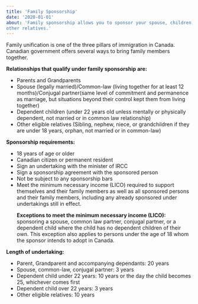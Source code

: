 ```yaml
---
title: 'Family Sponsorship'
date: '2020-01-01'
about: 'Family sponsorship allows you to sponsor your spouse, children, parents, grand-parents, and
other relatives.'
---
```


Family unification is one of the three pillars of immigration in Canada. Canadian government offers
several ways to bring family members together.
<div style="margin:8px;"></div>

**Relationships that qualify under family sponsorship are:**
<ul style="list-style-type: disc; list-style-position: outside; margin-top:5px; margin-left:5px;">
<li> Parents and Grandparents</li>
<li> Spouse (legally married)/Common-law (living together for at least 12 months)/Conjugal partner(same level of commitment and permanence as marriage, but situations beyond their control kept them from living together)</li>
<li> Dependent children (under 22 years old unless mentally or physically dependent, not married or in common law relationship)</li>
<li> Other eligible relatives (Sibling, nephew, niece, or grandchildren if they are under 18 years, orphan, not married or in common-law)</li>
</ul>

<div style="margin:8px;"></div>

**Sponsorship requirements:**

<ul style="list-style-type: disc; list-style-position: outside; margin-top:5px; margin-left:5px;">
<li> 18 years of age or older</li>
<li> Canadian citizen or permanent resident</li>
<li> Sign an undertaking with the minister of IRCC</li>
<li> Sign a sponsorship agreement with the sponsored person</li>
<li> Not be subject to any sponsorship bars</li>
<li> Meet the minimum necessary income (LICO) required to support themselves and their family members as well as all sponsored persons and their family members, including any already sponsored under undertakings still in effect.
<br/>

**Exceptions to meet the minimum necessary income (LICO):** sponsoring a spouse, common law partner, conjugal partner, or a dependent child where the child has no dependent children of their own. This exception also applies to persons under the age of 18 whom the sponsor intends to adopt in Canada.</li>
</ul>
<div style="margin:8px;"></div>

**Length of undertaking:**

<ul style="list-style-type: disc; list-style-position: outside; margin-top:5px; margin-left:5px;">
<li> Parent, Grandparent and accompanying dependants: 20 years</li>
<li> Spouse, common-law, conjugal partner: 3 years</li>
<li> Dependent child under 22 years: 10 years or the day the child becomes 25, whichever comes first</li>
<li> Dependent child over 22 years: 3 years</li>
<li> Other eligible relatives: 10 years</li>
</ul>